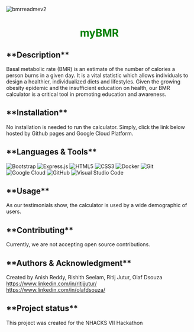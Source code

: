 ![bmrreadmev2](https://user-images.githubusercontent.com/45522785/169710659-3a54645d-a963-4852-8a75-3663739fbdd6.png)

<b><h1 align="center" style = "color:green;">myBMR</h1></b>

<h2>**Description**</h2>

Basal metabolic rate (BMR) is an estimate of the number of calories a person burns in a given day. It is a vital statistic which allows individuals to design a healthier, individualized diets and lifestyles. Given the growing obesity epidemic and the insufficient education on health, our BMR calculator is a critical tool in promoting education and awareness.


<h2>**Installation**</h2>

No installation is needed to run the calculator. Simply, click the link below hosted by Github pages and Google Cloud Platform.


<h2>**Languages & Tools**</h2>

![Bootstrap](https://img.shields.io/badge/bootstrap-%23563D7C.svg?style=for-the-badge&logo=bootstrap&logoColor=white)
![Express.js](https://img.shields.io/badge/express.js-%23404d59.svg?style=for-the-badge&logo=express&logoColor=%2361DAFB)
![HTML5](https://img.shields.io/badge/html5-%23E34F26.svg?style=for-the-badge&logo=html5&logoColor=white)
![CSS3](https://img.shields.io/badge/css3-%231572B6.svg?style=for-the-badge&logo=css3&logoColor=white)
![Docker](https://img.shields.io/badge/docker-%230db7ed.svg?style=for-the-badge&logo=docker&logoColor=white)
![Git](https://img.shields.io/badge/git-%23F05033.svg?style=for-the-badge&logo=git&logoColor=white)
![Google Cloud](https://img.shields.io/badge/GoogleCloud-%234285F4.svg?style=for-the-badge&logo=google-cloud&logoColor=white)
![GitHub](https://img.shields.io/badge/github-%23121011.svg?style=for-the-badge&logo=github&logoColor=white)
![Visual Studio Code](https://img.shields.io/badge/Visual%20Studio%20Code-0078d7.svg?style=for-the-badge&logo=visual-studio-code&logoColor=white)


<h2>**Usage**</h2>

As our testimonials show, the calculator is used by a wide demographic of users.


<h2>**Contributing**</h2>

Currently, we are not accepting open source contributions.


<h2>**Authors & Acknowledgment**</h2>

Created by Anish Reddy, Rishith Seelam, Ritij Jutur, Olaf Dsouza
https://www.linkedin.com/in/ritijjutur/
https://www.linkedin.com/in/olafdsouza/


<h2>**Project status**</h2>

This project was created for the NHACKS VII Hackathon
